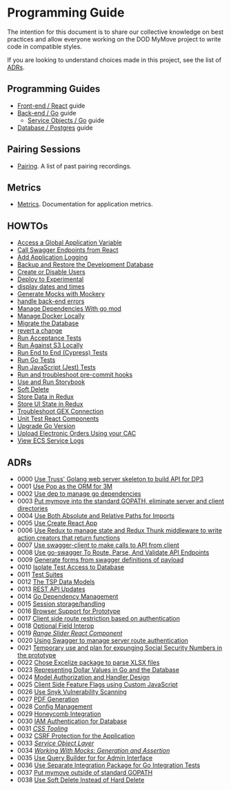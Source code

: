 # Programming Guide

The intention for this document is to share our collective knowledge on best practices and allow everyone working on the DOD MyMove project to write code in compatible styles.

If you are looking to understand choices made in this project, see the list of [ADRs](https://github.com/transcom/mymove/tree/master/docs/adr).

## Programming Guides

* [Front-end / React](frontend.md) guide
* [Back-end / Go](backend.md) guide
  * [Service Objects / Go](service-objects.md) guide
* [Database / Postgres](database.md) guide

## Pairing Sessions

* [Pairing](pairing.md). A list of past pairing recordings.

## Metrics

* [Metrics](metrics.md). Documentation for application metrics.

<!--index-->

## HOWTOs

* [Access a Global Application Variable](how-to/access-global-variables.md#how-to-access-a-global-application-variable)
* [Call Swagger Endpoints from React](how-to/access-swagger-endpoints-from-react.md#how-to-call-swagger-endpoints-from-react)
* [Add Application Logging](how-to/add-application-logging.md#how-to-add-application-logging)
* [Backup and Restore the Development Database](how-to/backup-and-restore-dev-database.md#how-to-backup-and-restore-the-development-database)
* [Create or Disable Users](how-to/create-or-disable-users.md#how-to-create-or-disable-users)
* [Deploy to Experimental](how-to/deploy-to-experimental.md#how-to-deploy-to-experimental)
* [display dates and times](how-to/display-dates-and-times.md#how-to-display-dates-and-times)
* [Generate Mocks with Mockery](how-to/generate-mocks-with-mockery.md#how-to-generate-mocks-with-mockery)
* [handle back-end errors](how-to/handle-backend-errors.md#how-to-handle-back-end-errors)
* [Manage Dependencies With go mod](how-to/manage-dependencies-with-go-mod.md#how-to-manage-dependencies-with-go-mod)
* [Manage Docker Locally](how-to/manage-docker-locally.md#how-to-manage-docker-locally)
* [Migrate the Database](how-to/migrate-the-database.md#how-to-migrate-the-database)
* [revert a change](how-to/revert-a-change.md#how-to-revert-a-change)
* [Run Acceptance Tests](how-to/run-acceptance-tests.md#how-to-run-acceptance-tests)
* [Run Against S3 Locally](how-to/run-against-s3-locally.md#how-to-run-against-s3-locally)
* [Run End to End (Cypress) Tests](how-to/run-e2e-tests.md#how-to-run-end-to-end-cypress-tests)
* [Run Go Tests](how-to/run-go-tests.md#how-to-run-go-tests)
* [Run JavaScript (Jest) Tests](how-to/run-js-tests.md#how-to-run-javascript-jest-tests)
* [Run and troubleshoot pre-commit hooks](how-to/run-pre-commit-hooks.md#run-and-troubleshoot-pre-commit-hooks)
* [Use and Run Storybook](how-to/run-storybook.md#how-to-use-and-run-storybook)
* [Soft Delete](how-to/soft-delete.md#how-to-soft-delete)
* [Store Data in Redux](how-to/store-data-in-redux.md#how-to-store-data-in-redux)
* [Store UI State in Redux](how-to/store-ui-state-in-redux.md#how-to-store-ui-state-in-redux)
* [Troubleshoot GEX Connection](how-to/troubleshoot-gex-connection.md#how-to-troubleshoot-gex-connection)
* [Unit Test React Components](how-to/unit-test-react-components.md#how-to-unit-test-react-components)
* [Upgrade Go Version](how-to/upgrade-go-version.md#how-to-upgrade-go-version)
* [Upload Electronic Orders Using your CAC](how-to/upload-electronic-orders.md#how-to-upload-electronic-orders-using-your-cac)
* [View ECS Service Logs](how-to/view-ecs-service-logs.md#how-to-view-ecs-service-logs)

## ADRs

* 0000 [Use Truss' Golang web server skeleton to build API for DP3](adr/0000-server-framework.md#use-truss-golang-web-server-skeleton-to-build-api-for-dp3)
* 0001 [Use Pop as the ORM for 3M](adr/0001-go-orm.md#use-pop-as-the-orm-for-3m)
* 0002 [Use dep to manage go dependencies](adr/0002-go-package-management.md#use-dep-to-manage-go-dependencies)
* 0003 [Put mymove into the standard GOPATH, eliminate server and client directories](adr/0003-go-path-and-project-layout.md#put-mymove-into-the-standard-gopath-eliminate-server-and-client-directories)
* 0004 [Use Both Absolute and Relative Paths for Imports](adr/0004-path-imports.md#use-both-absolute-and-relative-paths-for-imports)
* 0005 [Use Create React App](adr/0005-create-react-app.md#use-create-react-app)
* 0006 [Use Redux to manage state and Redux Thunk middleware to write action creators that return functions](adr/0006-redux.md#use-redux-to-manage-state-and-redux-thunk-middleware-to-write-action-creators-that-return-functions)
* 0007 [Use swagger-client to make calls to API from client](adr/0007-swagger-client.md#use-swagger-client-to-make-calls-to-api-from-client)
* 0008 [Use go-swagger To Route, Parse, And Validate API Endpoints](adr/0008-go-swagger.md#use-go-swagger-to-route-parse-and-validate-api-endpoints)
* 0009 [Generate forms from swagger definitions of payload](adr/0009-form-creation-from-swagger.md#generate-forms-from-swagger-definitions-of-payload)
* 0010 [Isolate Test Access to Database](adr/0010-isolate-test-access-to-database.md#isolate-test-access-to-database)
* 0011 [Test Suites](adr/0011-test-suites.md#test-suites)
* 0012 [The TSP Data Models](adr/0012-tsp-data-models.md#the-tsp-data-models)
* 0013 [REST API Updates](adr/0013-rest-api-updates.md#rest-api-updates)
* 0014 [Go Dependency Management](adr/0014-go-dependency-management.md#go-dependency-management)
* 0015 [Session storage/handling](adr/0015-session-storage.md#session-storage-handling)
* 0016 [Browser Support for Prototype](adr/0016-Browser-Support.md#browser-support-for-prototype)
* 0017 [Client side route restriction based on authentication](adr/0017-react-router-redux-authentication.md#client-side-route-restriction-based-on-authentication)
* 0018 [Optional Field Interop](adr/0018-optional-field-interop.md#optional-field-interop)
* 0019 [_Range Slider React Component_](adr/0019-client-rangeslider.md#range-slider-react-component)
* 0020 [Using Swagger to manage server route authentication](adr/0020-swagger-auth.md#using-swagger-to-manage-server-route-authentication)
* 0021 [Temporary use and plan for expunging Social Security Numbers in the prototype](adr/0021-ssn-use.md#temporary-use-and-plan-for-expunging-social-security-numbers-in-the-prototype)
* 0022 [Chose Excelize package to parse XLSX files](adr/0022-xlsx-lib.md#chose-excelize-package-to-parse-xlsx-files)
* 0023 [Representing Dollar Values in Go and the Database](adr/0023-representing-dollar-values.md#representing-dollar-values-in-go-and-the-database)
* 0024 [Model Authorization and Handler Design](adr/0024-model-authorization-and-handler-design.md#model-authorization-and-handler-design)
* 0025 [Client Side Feature Flags using Custom JavaScript](adr/0025-client-side-feature-flags.md#client-side-feature-flags-using-custom-javascript)
* 0026 [Use Snyk Vulnerability Scanning](adr/0026-use-snyk-vulnerability-scanning.md#use-snyk-vulnerability-scanning)
* 0027 [PDF Generation](adr/0027-pdf-generation.md#pdf-generation)
* 0028 [Config Management](adr/0028-config-management.md#config-management)
* 0029 [Honeycomb Integration](adr/0029-honeycomb-integration.md#honeycomb-integration)
* 0030 [IAM Authentication for Database](adr/0030-rds-iam.md#iam-authentication-for-database)
* 0031 [*CSS Tooling*](adr/0031-css-tooling.md#css-tooling)
* 0032 [CSRF Protection for the Application](adr/0032-csrf-protection.md#csrf-protection-for-the-application)
* 0033 [*Service Object Layer*](adr/0033-service-object-layer.md#service-object-layer)
* 0034 [*Working With Mocks: Generation and Assertion*](adr/0034-working-with-mocks-generation-and-assertion.md#working-with-mocks-generation-and-assertion)
* 0035 [Use Query Builder for for Admin Interface](adr/0035-use-query-builder.md#use-query-builder-for-for-admin-interface)
* 0036 [Use Separate Integration Package for Go Integration Tests](adr/0036-go-integration.md#use-separate-integration-package-for-go-integration-tests)
* 0037 [Put mymove outside of standard GOPATH](adr/0037-go-path-and-project-layout-revisited.md#put-mymove-outside-of-standard-gopath)
* 0038 [Use Soft Delete Instead of Hard Delete](adr/0038-soft-delete.md#use-soft-delete-instead-of-hard-delete)

<!--endindex-->
